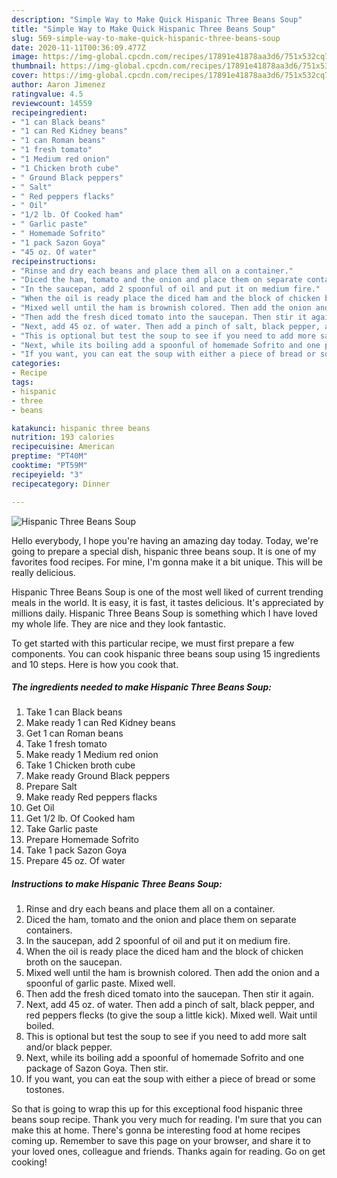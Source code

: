 ```yaml
---
description: "Simple Way to Make Quick Hispanic Three Beans Soup"
title: "Simple Way to Make Quick Hispanic Three Beans Soup"
slug: 569-simple-way-to-make-quick-hispanic-three-beans-soup
date: 2020-11-11T00:36:09.477Z
image: https://img-global.cpcdn.com/recipes/17891e41878aa3d6/751x532cq70/hispanic-three-beans-soup-recipe-main-photo.jpg
thumbnail: https://img-global.cpcdn.com/recipes/17891e41878aa3d6/751x532cq70/hispanic-three-beans-soup-recipe-main-photo.jpg
cover: https://img-global.cpcdn.com/recipes/17891e41878aa3d6/751x532cq70/hispanic-three-beans-soup-recipe-main-photo.jpg
author: Aaron Jimenez
ratingvalue: 4.5
reviewcount: 14559
recipeingredient:
- "1 can Black beans"
- "1 can Red Kidney beans"
- "1 can Roman beans"
- "1 fresh tomato"
- "1 Medium red onion"
- "1 Chicken broth cube"
- " Ground Black peppers"
- " Salt"
- " Red peppers flacks"
- " Oil"
- "1/2 lb. Of Cooked ham"
- " Garlic paste"
- " Homemade Sofrito"
- "1 pack Sazon Goya"
- "45 oz. Of water"
recipeinstructions:
- "Rinse and dry each beans and place them all on a container."
- "Diced the ham, tomato and the onion and place them on separate containers."
- "In the saucepan, add 2 spoonful of oil and put it on medium fire."
- "When the oil is ready place the diced ham and the block of chicken broth on the saucepan."
- "Mixed well until the ham is brownish colored. Then add the onion and a spoonful of garlic paste. Mixed well."
- "Then add the fresh diced tomato into the saucepan. Then stir it again."
- "Next, add 45 oz. of water. Then add a pinch of salt, black pepper, and red peppers flecks (to give the soup a little kick). Mixed well. Wait until boiled."
- "This is optional but test the soup to see if you need to add more salt and/or black pepper."
- "Next, while its boiling add a spoonful of homemade Sofrito and one package of Sazon Goya. Then stir."
- "If you want, you can eat the soup with either a piece of bread or some tostones."
categories:
- Recipe
tags:
- hispanic
- three
- beans

katakunci: hispanic three beans 
nutrition: 193 calories
recipecuisine: American
preptime: "PT40M"
cooktime: "PT59M"
recipeyield: "3"
recipecategory: Dinner

---
```



![Hispanic Three Beans Soup](https://img-global.cpcdn.com/recipes/17891e41878aa3d6/751x532cq70/hispanic-three-beans-soup-recipe-main-photo.jpg)

Hello everybody, I hope you're having an amazing day today. Today, we're going to prepare a special dish, hispanic three beans soup. It is one of my favorites food recipes. For mine, I'm gonna make it a bit unique. This will be really delicious.



Hispanic Three Beans Soup is one of the most well liked of current trending meals in the world. It is easy, it is fast, it tastes delicious. It's appreciated by millions daily. Hispanic Three Beans Soup is something which I have loved my whole life. They are nice and they look fantastic.


To get started with this particular recipe, we must first prepare a few components. You can cook hispanic three beans soup using 15 ingredients and 10 steps. Here is how you cook that.

<!--inarticleads1-->

##### The ingredients needed to make Hispanic Three Beans Soup:

1. Take 1 can Black beans
1. Make ready 1 can Red Kidney beans
1. Get 1 can Roman beans
1. Take 1 fresh tomato
1. Make ready 1 Medium red onion
1. Take 1 Chicken broth cube
1. Make ready  Ground Black peppers
1. Prepare  Salt
1. Make ready  Red peppers flacks
1. Get  Oil
1. Get 1/2 lb. Of Cooked ham
1. Take  Garlic paste
1. Prepare  Homemade Sofrito
1. Take 1 pack Sazon Goya
1. Prepare 45 oz. Of water




<!--inarticleads2-->

##### Instructions to make Hispanic Three Beans Soup:

1. Rinse and dry each beans and place them all on a container.
1. Diced the ham, tomato and the onion and place them on separate containers.
1. In the saucepan, add 2 spoonful of oil and put it on medium fire.
1. When the oil is ready place the diced ham and the block of chicken broth on the saucepan.
1. Mixed well until the ham is brownish colored. Then add the onion and a spoonful of garlic paste. Mixed well.
1. Then add the fresh diced tomato into the saucepan. Then stir it again.
1. Next, add 45 oz. of water. Then add a pinch of salt, black pepper, and red peppers flecks (to give the soup a little kick). Mixed well. Wait until boiled.
1. This is optional but test the soup to see if you need to add more salt and/or black pepper.
1. Next, while its boiling add a spoonful of homemade Sofrito and one package of Sazon Goya. Then stir.
1. If you want, you can eat the soup with either a piece of bread or some tostones.




So that is going to wrap this up for this exceptional food hispanic three beans soup recipe. Thank you very much for reading. I'm sure that you can make this at home. There's gonna be interesting food at home recipes coming up. Remember to save this page on your browser, and share it to your loved ones, colleague and friends. Thanks again for reading. Go on get cooking!
